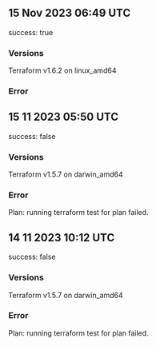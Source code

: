 ## 15 Nov 2023 06:49 UTC

success: true

### Versions

Terraform v1.6.2 on linux_amd64

### Error



## 15 11 2023 05:50 UTC

success: false

### Versions

Terraform v1.5.7 on darwin_amd64

### Error

Plan: running terraform test for plan failed.
## 14 11 2023 10:12 UTC

success: false

### Versions

Terraform v1.5.7 on darwin_amd64

### Error

Plan: running terraform test for plan failed.


